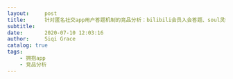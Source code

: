 ```yaml
---
layout:     post
title:      针对匿名社交app用户答题机制的竞品分析：bilibili会员入会答题、soul灵魂测试和summer答卷对拥抱app的启示
subtitle:   
date:       2020-07-10 12:03:16
author:     Siqi Grace
catalog: true
tags:
    - 拥抱app
    - 竞品分析
---
```

